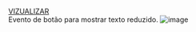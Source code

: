 [VIZUALIZAR](https://projetos-juliagranado.github.io/Evento-botao-JavaScript/)<br>
Evento de botão para mostrar texto reduzido.
![image](https://user-images.githubusercontent.com/79951728/144040997-c90677de-7bb6-4dfa-aa24-d417bfe06471.png)

